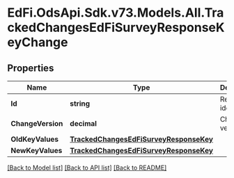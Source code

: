 # EdFi.OdsApi.Sdk.v73.Models.All.TrackedChangesEdFiSurveyResponseKeyChange

## Properties

Name | Type | Description | Notes
------------ | ------------- | ------------- | -------------
**Id** | **string** | Resource identifier | [optional] 
**ChangeVersion** | **decimal** | Change version | [optional] 
**OldKeyValues** | [**TrackedChangesEdFiSurveyResponseKey**](TrackedChangesEdFiSurveyResponseKey.md) |  | [optional] 
**NewKeyValues** | [**TrackedChangesEdFiSurveyResponseKey**](TrackedChangesEdFiSurveyResponseKey.md) |  | [optional] 

[[Back to Model list]](../../README.md#documentation-for-models) [[Back to API list]](../../README.md#documentation-for-api-endpoints) [[Back to README]](../../README.md)

